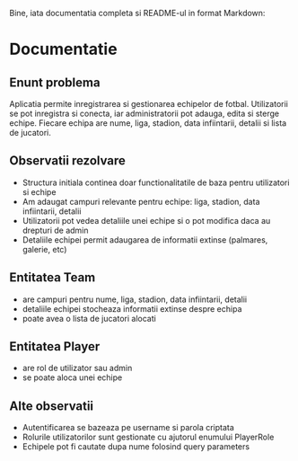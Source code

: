 Bine, iata documentatia completa si README-ul in format Markdown:

# Documentatie

## Enunt problema

Aplicatia permite inregistrarea si gestionarea echipelor de fotbal. Utilizatorii se pot inregistra si conecta, iar administratorii pot adauga, edita si sterge echipe. Fiecare echipa are nume, liga, stadion, data infiintarii, detalii si lista de jucatori.


## Observatii rezolvare

- Structura initiala continea doar functionalitatile de baza pentru utilizatori si echipe
- Am adaugat campuri relevante pentru echipe: liga, stadion, data infiintarii, detalii
- Utilizatorii pot vedea detaliile unei echipe si o pot modifica daca au drepturi de admin
- Detaliile echipei permit adaugarea de informatii extinse (palmares, galerie, etc)

## Entitatea Team

- are campuri pentru nume, liga, stadion, data infiintarii, detalii
- detaliile echipei stocheaza informatii extinse despre echipa
- poate avea o lista de jucatori alocati

## Entitatea Player

- are rol de utilizator sau admin
- se poate aloca unei echipe

## Alte observatii

- Autentificarea se bazeaza pe username si parola criptata
- Rolurile utilizatorilor sunt gestionate cu ajutorul enumului PlayerRole
- Echipele pot fi cautate dupa nume folosind query parameters
